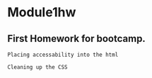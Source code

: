 # Module1hw

## First Homework for bootcamp.

```
Placing accessability into the html
```

```
Cleaning up the CSS
```